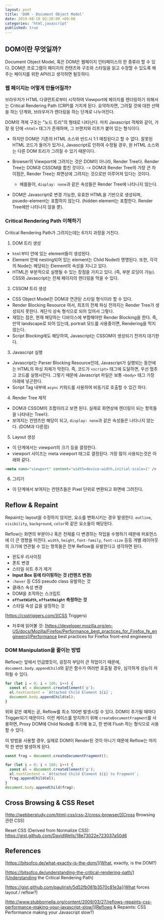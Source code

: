 ```yaml
---
layout: post
title: 'DOM - Document Object Model'
date: 2019-08-10 02:20:00 +09:00
categories: 'html,javascript'
published: true
---
```


## DOM이란 무엇일까?

Document Object Model, 혹은 DOM은 웹페이지 인터페이스의 한 종류라 할 수 있다. DOM은 프로그램이 페이지의 컨텐츠와 구조와 스타일을 읽고 수정할 수 있도록 해주는 페이지를 위한 API라고 생각하면 될듯하다.

### 웹 페이지는 어떻게 만들어질까?

브라우저가 HTML 다큐먼트로부터 시작하여 Viewport에 페이지를 렌더링하기 위해서는 Critical Rendering Path (CRP)를 거치게 된다. 요약하자면, 그려질 것에 대한 선택을 하는 단계와, 브라우저가 렌더링을 하는 단계로 나누어진다.

DOM의 객체 구조는 "노드 트리"의 형태로 나타난다. 마치 Javascript 객체와 같이, 가장 윗 단에 `<html>` 태그가 존재하며, 그 브랜치와 리프가 붙어 있는 형식이다.

- 하지만 DOM은 기존의 HTML 소스와 반드시 1:1 매칭된다고 할 수 없다. 잘못된 HTML 코드가 들어가 있거나, Javascript로 인하여 수정될 경우, 원 HTML 소스와는 다른 DOM 트리가 그려질 수 있기 때문이다.
- Browser의 Viewport에 그려지는 것은 DOM이 아니라, Render Tree다. Render Tree는 DOM과 CSSOM을 합친 것이다. -> DOM과 Render Tree의 가장 큰 차이점은, Render Tree는 화면상에 그려지는 것으로만 이루어져 있다는 것이다.

  - 예를들어, `display: none`과 같은 속성들은 Render Tree에 나타나지 않는다.

- DOM은 Javascript로 변경 가능한, 유효한 HTML을 기반으로 생성되며, psuedo-element는 포함하지 않는다. (hidden element는 포함한다. Render Tree에만 나타나지 않을 뿐).

### Critical Rendering Path 이해하기

Critical Rendering Path가 그려지는데는 6가지 과정을 거친다.

1. DOM 트리 생성

- `html`부터 안에 있는 element들이 생성된다.
- Element 안에 nesting되어 있는 element는 Child Node라 명명된다. 또한, 각각의 Node는 해당되는 Element의 속성을 지니고 있다.
- HTML은 부분적으로 실행될 수 있는 장점을 가지고 있다. (즉, 부분 로딩이 가능). CSS와 Javascript는 전체 페이지의 렌더링을 막을 수 있다.

2. CSSOM 트리 생성

- CSS Object Model은 DOM과 연관된 스타일 형식이라 할 수 있다.
- Render Blocking Resource 여서, 최초의 전체 파싱 전까지는 Render Tree가 생성되지 못한다. 계단식 상속 형식으로 되어 있어서 그렇다.
- 재밌는 점은, 현재 해당하는 디바이스에 부합해야만 Render Blocking을 한다. 즉, 만약 landscape로 되어 있는데, portrait 모드를 사용중이면, Rendering을 막지 않는다.
- Script Blocking에도 해당하여, Javascript는 CSSOM이 생성되기 전까지 대기한다.

3. Javascript 실행

- Javascript는 Parser Blocking Resource인데, Javascript가 실행되는 동안에는 HTML의 파싱 자체가 막힌다. 즉, 코드가 `<script>` 태그에 도달하면, 우선 멈추고 코드를 실행시킨다. 그렇기 때문에 Javascript 파일은 보통 `<body>` 태그 가장 아래에 넣곤한다.
- Script Tag 내부에 `async` 키워드를 사용하여 비동기로 호출할 수 있긴 하다.

4. Render Tree 제작

- DOM과 CSSOM의 조합이라고 보면 된다. 실제로 화면상에 렌더링이 되는 항목들을 나타내는 Tree다.
- 보여지는 컨텐츠만 해당이 되고, `display: none`과 같은 속성들은 나타나지 않는다. (DOM과 다른점)

5. Layout 생성

- 이 단계에서는 viewport의 크기 등을 결정한다.
- viewport 사이즈는 meta viewport 태그로 결정된다. 가장 많이 사용되는것은 아래와 같다.

```html
<meta name="viewport" content="width=device-width,initial-scale=1" />
```

6. 그리기

- 이 단계에서 보여지는 컨텐츠들은 Pixel 단위로 변환되고 화면에 그려진다.

## Reflow & Repaint

Repaint는 layout을 수정하지 않지만, 요소를 변화시키는 경우 발생한다. `outline`, `visibility`, `background`, `color`와 같은 요소들이 해당된다.

Reflow는 화면의 부분이나 혹은 전체를 다 변경하는 작업을 수행하기 때문에 퍼포먼스에 더 큰 영향을 미친다. `width`, `height`, `font-family`, `font-size` 등등 개별 레이아웃의 크기에 연관될 수 있는 항목들은 전부 Reflow를 유발한다고 생각하면 된다.

- 윈도우 리사이징
- 폰트 변경
- 스타일 쉬트 추가 제거
- **Input Box 등에 타이핑하는 것 (컨텐츠 변경)**
- `:hover` 등 CSS pseudo class 유발하는 것
- 클래스 속성 변경
- DOM을 조작하는 스크립트
- **`offsetWidth`, `offsetHeight` 측정하는 것**
- 스타일 속성 값을 설정하는 것

[https://csstriggers.com/](CSS Triggers)

- 차후에 읽어볼 것: [https://developer.mozilla.org/en-US/docs/Mozilla/Firefox/Performance_best_practices_for_Firefox_fe_engineers](Performance best practices for Firefox front-end engineers)

### DOM Manipulation을 줄이는 방법

Reflow는 앞에서 언급했듯이, 굉장히 부담이 큰 작업이기 때문에, `document.body.appendChild`와 같은 함수가 여러번 호출될 경우, 심각하게 성능이 저하될 수 있다.

```javascript
for (let i = 0; i < 100; i++) {
  const el = document.createElement('p');
  el.textContent = `Attached Child Element ${i}`;
  document.body.appendChild(el);
}
```

위와 같은 예제는 곧, Reflow를 최소 100번 발생시킬 수 있다. DOM이 추가될 때마다 Trigger되기 때문이다. 이런 케이스를 방지하기 위해 `createDocumentFragment`를 사용하면, Proxy DOM에 Child Node를 추가해 놓고, 한 번에 Flush 하는 형식으로 사용할 수 있다.

이 방법을 사용할 경우, 실제로 DOM이 Render된 것이 아니기 때문에 Reflow는 마지막 한 번만 발생하게 된다.

```javascript
const frag = document.createDocumentFragment();

for (let i = 0; i < 100; i++) {
  const el = document.createElement('p');
  el.textContent = `Attached Child Element ${i} to Fragment`;
  frag.appendChild(el);
}
document.body.appendChild(frag);
```

## Cross Browsing & CSS Reset

[http://webberstudy.com/html-css/css-2/cross-browser/](Cross Browsing 관련 CSS)

Reset CSS (Derived from Normalize CSS): https://gist.github.com/DavidWells/18e73022e723037a50d6

## References

[https://bitsofco.de/what-exactly-is-the-dom/](What, exactly, is the DOM?)

[https://bitsofco.de/understanding-the-critical-rendering-path/](Understanding the Critical Rendering Path)

[https://gist.github.com/paulirish/5d52fb081b3570c81e3a](What forces layout / reflow?)

[http://www.stubbornella.org/content/2009/03/27/reflows-repaints-css-performance-making-your-javascript-slow/](Reflows & Repaints: CSS Performance making your Javascript slow?)
